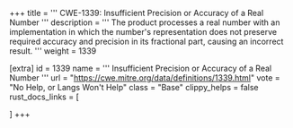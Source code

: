 +++
title = '''
CWE-1339: Insufficient Precision or Accuracy of a Real Number
'''
description	= '''
The product processes a real number with an implementation in which the number's representation does not preserve required accuracy and precision in its fractional part, causing an incorrect result.
'''
weight = 1339

[extra]
id = 1339
name = '''
Insufficient Precision or Accuracy of a Real Number
'''
url = "https://cwe.mitre.org/data/definitions/1339.html"
vote = "No Help, or Langs Won't Help"
class = "Base"
clippy_helps = false
rust_docs_links = [
	
]
+++
